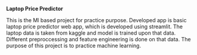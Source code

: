 **Laptop Price Predictor**

This is the Ml based project for practice purpose.
Developed app is basic laptop price predictor web app, which is  developed using streamlit. 
The laptop data is taken from kaggle and model is trained upon that data.
Different preproccessing and feature engineering is done on that data.
The purpose of this project is to practice machine learning.
